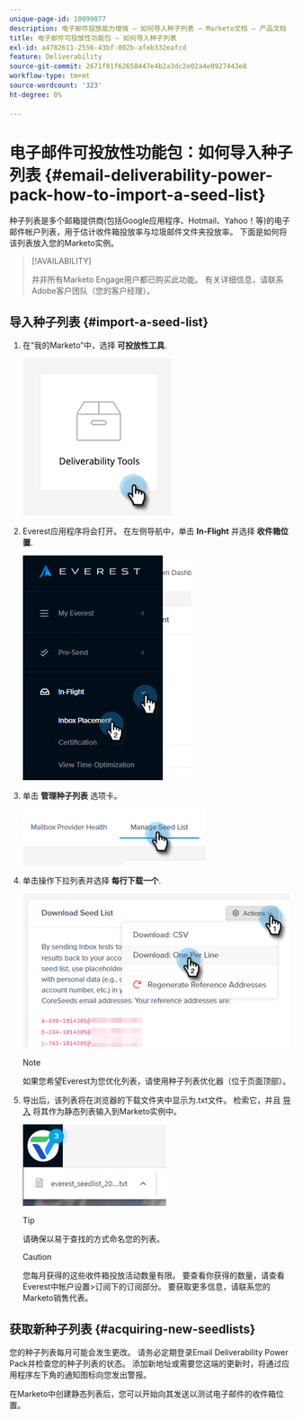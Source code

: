 ```yaml
---
unique-page-id: 10099077
description: 电子邮件投放能力增强 — 如何导入种子列表 — Marketo文档 — 产品文档
title: 电子邮件可投放性功能包 — 如何导入种子列表
exl-id: a4782611-2556-43bf-802b-afeb332eafcd
feature: Deliverability
source-git-commit: 2671f81f62658447e4b2a3dc2e02a4e0927443e8
workflow-type: tm+mt
source-wordcount: '323'
ht-degree: 0%

---
```


# 电子邮件可投放性功能包：如何导入种子列表 {#email-deliverability-power-pack-how-to-import-a-seed-list}

种子列表是多个邮箱提供商(包括Google应用程序、Hotmail、Yahoo！等)的电子邮件帐户列表，用于估计收件箱投放率与垃圾邮件文件夹投放率。 下面是如何将该列表放入您的Marketo实例。

>[!AVAILABILITY]
>
>并非所有Marketo Engage用户都已购买此功能。 有关详细信息，请联系Adobe客户团队（您的客户经理）。

## 导入种子列表 {#import-a-seed-list}

1. 在“我的Marketo”中，选择 **可投放性工具**.

   ![](assets/email-deliverability-power-pack-1.png)

1. Everest应用程序将会打开。 在左侧导航中，单击 **In-Flight** 并选择 **收件箱位置**.

   ![](assets/email-deliverability-power-pack-2.png)

1. 单击 **管理种子列表** 选项卡。

   ![](assets/email-deliverability-power-pack-3.png)

1. 单击操作下拉列表并选择 **每行下载一个**.

   ![](assets/email-deliverability-power-pack-4.png)

   >[!NOTE]
   >
   >如果您希望Everest为您优化列表，请使用种子列表优化器（位于页面顶部）。

1. 导出后，该列表将在浏览器的下载文件夹中显示为.txt文件。 检索它，并且 [导入](/help/marketo/getting-started/quick-wins/import-a-list-of-people.md) 将其作为静态列表输入到Marketo实例中。

   ![](assets/email-deliverability-power-pack-5.png)

   >[!TIP]
   >
   >请确保以易于查找的方式命名您的列表。

   >[!CAUTION]
   >
   >您每月获得的这些收件箱投放活动数量有限。 要查看你获得的数量，请查看Everest中帐户设置>订阅下的订阅部分。 要获取更多信息，请联系您的Marketo销售代表。

## 获取新种子列表 {#acquiring-new-seedlists}

您的种子列表每月可能会发生更改。 请务必定期登录Email Deliverability Power Pack并检查您的种子列表的状态。 添加新地址或需要您这端的更新时，将通过应用程序左下角的通知图标向您发出警报。

在Marketo中创建静态列表后，您可以开始向其发送以测试电子邮件的收件箱位置。
